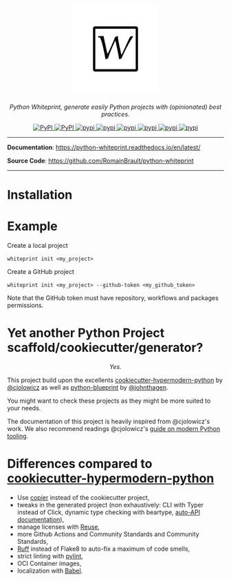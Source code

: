 <!--
SPDX-FileCopyrightText: © 2023 Romain Brault <mail@romainbrault.com>

SPDX-License-Identifier: MIT
-->

<h1 align="center">
  <a href="https://python-whiteprint.readthedocs.io/"><img src="https://raw.githubusercontent.com/RomainBrault/python-whiteprint/main/docs/images/logo.png" alt="python whiteprint"></a>
</h1>
<p align="center">
    <em>Python Whiteprint, generate easily Python projects with (opinionated) best practices.</em>
</p>
<p align="center">
  <a href="https://pypi.python.org/pypi/python-whiteprint">
    <img alt="PyPI" src="https://img.shields.io/pypi/v/python-whiteprint.svg"/>
  </a>
  <a href="https://github.com/RomainBrault/python-whiteprint/actions/workflows/tests.yml">
    <img alt="PyPI" src="https://github.com/RomainBrault/python-whiteprint/actions/workflows/tests.yml/badge.svg?branch=main"/>
  </a>
  <a href="https://codecov.io/gh/RomainBrault/python-whiteprint">
    <img alt="pypi" src="https://codecov.io/gh/RomainBrault/python-whiteprint/branch/main/graph/badge.svg?token=GSYS7VUB5R"/>
  </a>
  <a href="https://github.com/psf/black">
    <img alt="pypi" src="https://img.shields.io/badge/code%20style-black-000000.svg"/>
  </a>
  <a href="https://mypy-lang.org/">
    <img alt="pypi" src="https://www.mypy-lang.org/static/mypy_badge.svg"/>
  </a>
  <a href="https://pre-commit.com/">
    <img alt="pypi" src="https://img.shields.io/badge/pre--commit-enabled-brightgreen?logo=pre-commit&logoColor=white"/>
  </a>
  <a href="https://opensource.org/licenses/MIT">
    <img alt="pypi" src="https://img.shields.io/github/license/RomainBrault/python-whiteprint"/>
  </a>
  <a href="https://www.contributor-covenant.org/version/2/1/code_of_conduct/">
    <img alt="pypi" src="https://img.shields.io/badge/Contributor%20Covenant-2.1-4baaaa.svg"/>
  </a>
</p>

---

**Documentation**: <a href="https://python-whiteprint.readthedocs.io/en/latest/" target="_blank">https://python-whiteprint.readthedocs.io/en/latest/</a>

**Source Code**: <a href="https://github.com/RomainBrault/python-whiteprint" target="_blank">https://github.com/RomainBrault/python-whiteprint</a>

---

# Installation

# Example

Create a local project

```console
whiteprint init <my_project>
```

Create a GitHub project

```console
whiteprint init <my_project> --github-token <my_github_token>
```

Note that the GitHub token must have repository, workflows and packages
permissions.

# Yet another Python Project scaffold/cookiecutter/generator?

<p align="center"><em>
Yes.
</em></p>

This project build upon the excellents [cookiecutter-hypermodern-python] by
[@cjolowicz](https://github.com/cjolowicz) as well as [python-blueprint] by
[@johnthagen](https://github.com/johnthagen).

You might want to check these projects as they might be more suited to your
needs.

The documentation of this project is heavily inspired from @cjolowicz's work.
We also recommend readings @cjolowicz's [guide on modern Python
tooling](https://cjolowicz.github.io/posts/hypermodern-python-01-setup/).

# Differences compared to [cookiecutter-hypermodern-python]

- Use [copier](https://copier.readthedocs.io/en/latest/) instead of the
  cookiecutter project,
- tweaks in the generated project (non exhaustively: CLI with Typer
  instead of Click, dynamic type checking with beartype, [auto-API
  documentation](https://sphinx-autoapi.readthedocs.io/en/latest/)),
- manage licenses with [Reuse](https://reuse.software/),
- more Github Actions and Community Standards and Community Standards,
- [Ruff](https://beta.ruff.rs/docs/) instead of Flake8 to auto-fix a maximum of
  code smells,
- strict linting with [pylint](https://pylint.readthedocs.io/en/latest/),
- OCI Container images,
- localization with [Babel](https://babel.pocoo.org/en/latest/index.html).

[cookiecutter-hypermodern-python]: https://cookiecutter-hypermodern-python.readthedocs.io/en/2022.6.3.post1/
[python-blueprint]: https://github.com/johnthagen/python-blueprint
